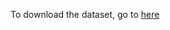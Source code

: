 To download the dataset, go to [here](https://data.humdata.org/dataset/indonesia-administrative-boundary-polygons-lines-and-places-levels-0-4b)
